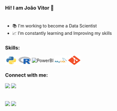 ### Hi! I am João Vitor 👋
#

- 📚 I'm working to become a Data Scientist
- 📈 I’m constantly learning and Improving my skills


### Skills:

<div style="display: inline_block">
<img align="center" alt="python" height="30" width="40" src="https://raw.githubusercontent.com/devicons/devicon/master/icons/python/python-original.svg" />
<img align="center" alt="R" height="30" width="40" src="https://raw.githubusercontent.com/devicons/devicon/master/icons/r/r-original.svg" />
<img align="center" alt="PowerBI" height="40" width="40" src="https://img.icons8.com/color/48/000000/power-bi.png" />
<img align="center" alt="SQL" height="30" width="40" src="https://raw.githubusercontent.com/devicons/devicon/master/icons/mysql/mysql-original-wordmark.svg" />
<img align="center" alt="Git" height="30" width="40" src="https://raw.githubusercontent.com/devicons/devicon/master/icons/git/git-original.svg" />
</div>


### Connect with me:

<div>
<a href="https://www.linkedin.com/in/joaovitps/" target="_blank"><img src="https://img.shields.io/badge/-LinkedIn-%230077B5?style=for-the-badge&logo=linkedin&logoColor=white" target="_blank"></a>
<a href="https://www.instagram.com/joaovit.30/" target="_blank"><img src="https://img.shields.io/badge/-Instagram-%23E4405F?style=for-the-badge&logo=instagram&logoColor=white" target="_blank"></a>
</div>

#

<div>
  <img height="160em" src="https://github-readme-stats.vercel.app/api?username=joaovitps&show_icons=true&theme=tokyonight&include_all_commits=true&count_private=true"/>
  <img height="160em" src="https://github-readme-stats.vercel.app/api/top-langs/?username=joaovitps&layout=compact&langs_count=16&theme=tokyonight "/>
</div>

